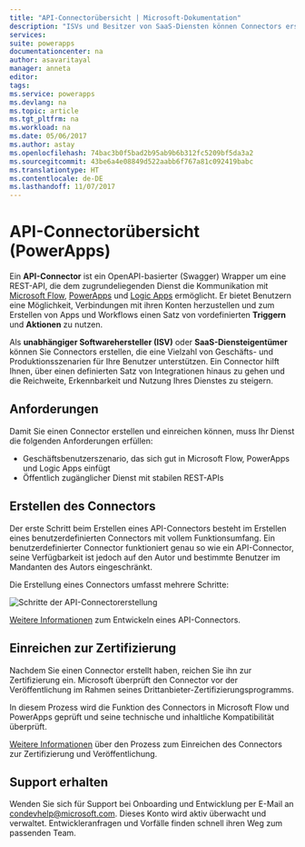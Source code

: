 ```yaml
---
title: "API-Connectorübersicht | Microsoft-Dokumentation"
description: "ISVs und Besitzer von SaaS-Diensten können Connectors erstellen und sie von Microsoft zertifizieren lassen."
services: 
suite: powerapps
documentationcenter: na
author: asavaritayal
manager: anneta
editor: 
tags: 
ms.service: powerapps
ms.devlang: na
ms.topic: article
ms.tgt_pltfrm: na
ms.workload: na
ms.date: 05/06/2017
ms.author: astay
ms.openlocfilehash: 74bac3b0f5bad2b95ab9b6b312fc5209bf5da3a2
ms.sourcegitcommit: 43be6a4e08849d522aabb6f767a81c092419babc
ms.translationtype: HT
ms.contentlocale: de-DE
ms.lasthandoff: 11/07/2017
---
```

# <a name="api-connector-overview-powerapps"></a>API-Connectorübersicht (PowerApps)
Ein **API-Connector** ist ein OpenAPI-basierter (Swagger) Wrapper um eine REST-API, die dem zugrundeliegenden Dienst die Kommunikation mit [Microsoft Flow](https://flow.microsoft.com), [PowerApps](https://powerapps.microsoft.com) und [Logic Apps](https://docs.microsoft.com/azure/logic-apps/) ermöglicht. Er bietet Benutzern eine Möglichkeit, Verbindungen mit ihren Konten herzustellen und zum Erstellen von Apps und Workflows einen Satz von vordefinierten **Triggern** und **Aktionen** zu nutzen.

Als **unabhängiger Softwarehersteller (ISV)** oder **SaaS-Diensteigentümer** können Sie Connectors erstellen, die eine Vielzahl von Geschäfts- und Produktionsszenarien für Ihre Benutzer unterstützen. Ein Connector hilft Ihnen, über einen definierten Satz von Integrationen hinaus zu gehen und die Reichweite, Erkennbarkeit und Nutzung Ihres Dienstes zu steigern.

## <a name="requirements"></a>Anforderungen
Damit Sie einen Connector erstellen und einreichen können, muss Ihr Dienst die folgenden Anforderungen erfüllen:

* Geschäftsbenutzerszenario, das sich gut in Microsoft Flow, PowerApps und Logic Apps einfügt
* Öffentlich zugänglicher Dienst mit stabilen REST-APIs

## <a name="build-your-connector"></a>Erstellen des Connectors
Der erste Schritt beim Erstellen eines API-Connectors besteht im Erstellen eines benutzerdefinierten Connectors mit vollem Funktionsumfang. Ein benutzerdefinierter Connector funktioniert genau so wie ein API-Connector, seine Verfügbarkeit ist jedoch auf den Autor und bestimmte Benutzer im Mandanten des Autors eingeschränkt.

Die Erstellung eines Connectors umfasst mehrere Schritte:

![Schritte der API-Connectorerstellung](./media/api-connectors-overview/authoring-steps.png)

[Weitere Informationen](api-connector-dev.md) zum Entwickeln eines API-Connectors.

## <a name="submit-for-certification"></a>Einreichen zur Zertifizierung
Nachdem Sie einen Connector erstellt haben, reichen Sie ihn zur Zertifizierung ein. Microsoft überprüft den Connector vor der Veröffentlichung im Rahmen seines Drittanbieter-Zertifizierungsprogramms.

In diesem Prozess wird die Funktion des Connectors in Microsoft Flow und PowerApps geprüft und seine technische und inhaltliche Kompatibilität überprüft.

[Weitere Informationen](api-connector-submission.md) über den Prozess zum Einreichen des Connectors zur Zertifizierung und Veröffentlichung.

## <a name="get-support"></a>Support erhalten
Wenden Sie sich für Support bei Onboarding und Entwicklung per E-Mail an [condevhelp@microsoft.com](mailto:condevhelp@microsoft.com). Dieses Konto wird aktiv überwacht und verwaltet. Entwickleranfragen und Vorfälle finden schnell ihren Weg zum passenden Team.

